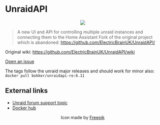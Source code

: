 # UnraidAPI

<p align="center"> 
<img src="https://github.com/ElectricBrainUK/UnraidAPI/blob/master/static/iconx64.png">
</p>

> A new UI and API for controlling multiple unraid instances and connecting them to the Home Assistant
> Fork of the original project which is abandoned: https://github.com/ElectricBrainUK/UnraidAPI/

Original wiki: https://github.com/ElectricBrainUK/UnraidAPI/wiki

[Open an issue](https://github.com/bokker/UnraidAPI-RE/issues/new?assignees=&labels=Review+needed&template=bug_report.md&title=)

The tags follow the unraid major releases and should work for minor also: `docker pull bokker/unraidapi-re:6.11`

## External links
* [Unraid forum support topic](https://forums.unraid.net/topic/86354-support-electric-brain-unraid-api/)
* [Docker hub](https://hub.docker.com/r/electricbrainuk/unraidapi)



<p align="center"> 
Icon made by <a href="https://www.flaticon.com/authors/freepik" title="Freepik">Freepik</a>
</p>
